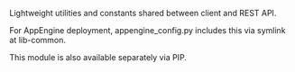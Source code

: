 Lightweight utilities and constants shared between client and REST API.

For AppEngine deployment, appengine_config.py includes this via symlink at
lib-common.

This module is also available separately via PIP.
